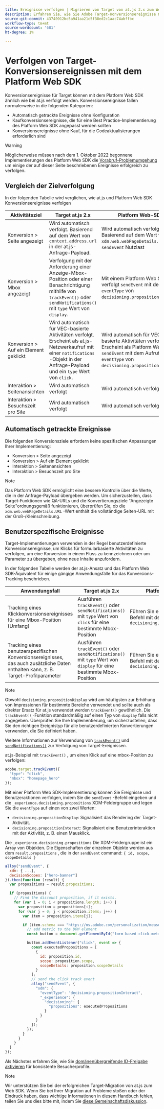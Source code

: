 ```yaml
---
title: Ereignisse verfolgen | Migrieren von Target von at.js 2.x zum Web SDK
description: Erfahren Sie, wie Sie Adobe Target-Konversionsereignisse mithilfe des Experience Platform Web SDK verfolgen.
source-git-commit: 43740912bc5a941aa21c5f38ed2c1aac74abffbc
workflow-type: tm+mt
source-wordcount: '681'
ht-degree: 1%

---
```



# Verfolgen von Target-Konversionsereignissen mit dem Platform Web SDK

Konversionsereignisse für Target können mit dem Platform Web SDK ähnlich wie bei at.js verfolgt werden. Konversionsereignisse fallen normalerweise in die folgenden Kategorien:

* Automatisch getrackte Ereignisse ohne Konfiguration
* Kaufkonversionsereignisse, die für eine Best Practice-Implementierung des Platform Web SDK angepasst werden sollten
* Konversionsereignisse ohne Kauf, für die Codeaktualisierungen erforderlich sind

>[!WARNING]
>
> Möglicherweise müssen nach dem 1. Oktober 2022 begonnene Implementierungen des Platform Web SDK die [Vorabruf-Problemumgehung](prefetch-workaround.md) um einige der auf dieser Seite beschriebenen Ereignisse erfolgreich zu verfolgen.

## Vergleich der Zielverfolgung

In der folgenden Tabelle wird verglichen, wie at.js und Platform Web SDK Konversionsereignisse verfolgen

| Aktivitätsziel | Target at.js 2.x | Platform Web-SDK |
|---|---|---|
| Konversion > Seite angezeigt | Wird automatisch verfolgt. Basierend auf dem Wert von `context.address.url` in der at.js-Anfrage-Payload. | Wird automatisch verfolgt. Basierend auf dem Wert von `xdm.web.webPageDetails.URL` im `sendEvent` Nutzlast |
| Konversion > Mbox angezeigt | Verfolgung mit der Anforderung einer Anzeige-Mbox-Position oder einer Benachrichtigung mithilfe von `trackEvent()` oder `sendNotifications()` mit `type` Wert von `display`. | Mit einem Platform Web SDK verfolgt `sendEvent` mit dem Aufruf `eventType` von `decisioning.propositionDisplay`. |
| Konversion > Auf ein Element geklickt | Wird automatisch für VEC-basierte Aktivitäten verfolgt. Erscheint als at.js-Netzwerkaufruf mit einer `notifications` -Objekt in der Anfrage-Payload und ein `type` Wert von `click`. | Wird automatisch für VEC-basierte Aktivitäten verfolgt. Erscheint als Platform Web SDK `sendEvent` mit dem Aufruf `eventType` von `decisioning.propositionInteract`. |
| Interaktion > Seitenansichten | Wird automatisch verfolgt | Wird automatisch verfolgt |
| Interaktion > Besuchszeit pro Site | Wird automatisch verfolgt | Wird automatisch verfolgt |

<!--
| Revenue > RPV, AOV, or Total Sales | Tracked based on the `orderTotal` parameter values for the specified mbox(es) | Tracked based on the `xdm.commerce.order.priceTotal` values. Its best to use the "any mbox" option in the goal setup. |
| Revenue > Orders | Tracked based on the unique `orderId` parameter values for the specified mbox(es) | Tracked based on the unique values for `xdm.commerce.order.purchaseID`. Its best to use the "any mbox" option in the goal setup. |
| Engagement > Custom Scoring | Tracked with the `mboxPageValue` parameter. Refer to the [dedicated documentation](https://experienceleague.adobe.com/docs/target/using/activities/success-metrics/capture-score.html) for more details. | Tracked with `data.__adobe.target.mboxPageValue` in the `sendEvent` payload |
-->

## Automatisch getrackte Ereignisse

Die folgenden Konversionsziele erfordern keine spezifischen Anpassungen Ihrer Implementierung:

* Konversion > Seite angezeigt
* Konversion > Auf ein Element geklickt
* Interaktion > Seitenansichten
* Interaktion > Besuchszeit pro Site

>[!NOTE]
>
>Das Platform Web SDK ermöglicht eine bessere Kontrolle über die Werte, die in der Anfrage-Payload übergeben werden. Um sicherzustellen, dass Target-Funktionen wie QA-URLs und die Konvertierungsziele &quot;Angezeigte Seite&quot;ordnungsgemäß funktionieren, überprüfen Sie, ob die `xdm.web.webPageDetails.URL` -Wert enthält die vollständige Seiten-URL mit der Groß-/Kleinschreibung.

<!--
## Purchase conversion events

The following conversion goals are based on the order details information passed in the Platform Web SDK `sendEvent` payload:

* Revenue > Revenue per Visit (RPV)
* Revenue > Average Order Value (AOV)
* Revenue > Total Sales
* Revenue > Orders

Target at.js implementations typically use an order confirmation mbox with the `trackEvent()` or `sendNotifications()` functions to pass the order ID, order total, and a list of product IDs purchased. These methods are specific to Target.

The Platform Web SDK is a shared library for all Adobe applications and you may have other applications such as Adobe Analytics to consider. Because of this shared nature, its best send a single order confirmation call using the appropriate commerce XDM field group.

For more information and an example, refer to the tutorial section about [sending purchase parameters to Target](send-parameters.md#purchase-parameters). 
-->

## Benutzerspezifische Ereignisse

Target-Implementierungen verwenden in der Regel benutzerdefinierte Konversionsereignisse, um Klicks für formularbasierte Aktivitäten zu verfolgen, um eine Konversion in einem Fluss zu kennzeichnen oder um Parameter zu übergeben, ohne neue Inhalte anzufordern.

In der folgenden Tabelle werden der at.js-Ansatz und das Platform Web SDK-Äquivalent für einige gängige Anwendungsfälle für das Konversions-Tracking beschrieben.

| Anwendungsfall | Target at.js 2.x | Platform Web-SDK |
|---|---|---|
| Tracking eines Klickkonversionsereignisses für eine Mbox-Position (Umfang) | Ausführen `trackEvent()` oder `sendNotifications()` mit `type` Wert von `click` für eine bestimmte Mbox-Position | Führen Sie einen `sendEvent` -Befehl mit dem Ereignistyp `decisioning.propositionInteract` |
| Tracking eines benutzerspezifischen Konversionsereignisses, das auch zusätzliche Daten enthalten kann, z. B. Target-Profilparameter | Ausführen `trackEvent()` oder `sendNotifications()` mit `type` Wert von `display` für eine bestimmte Mbox-Position | Führen Sie einen `sendEvent` -Befehl mit dem Ereignistyp `decisioning.propositionDisplay` |

>[!NOTE]
>
>Obwohl `decisioning.propositionDisplay` wird am häufigsten zur Erhöhung von Impressionen für bestimmte Bereiche verwendet und sollte auch als direkter Ersatz für at.js verwendet werden `trackEvent()` gewöhnlich. Die `trackEvent()` -Funktion standardmäßig auf einen Typ von `display` falls nicht angegeben. Überprüfen Sie Ihre Implementierung, um sicherzustellen, dass Sie den richtigen Ereignistyp für alle benutzerdefinierten Konvertierungen verwenden, die Sie definiert haben.

Weitere Informationen zur Verwendung von [`trackEvent()`](https://developer.adobe.com/target/implement/client-side/atjs/atjs-functions/adobe-target-trackevent/) und [`sendNotifications()`](https://developer.adobe.com/target/implement/client-side/atjs/atjs-functions/adobe-target-sendnotifications-atjs-21/) zur Verfolgung von Target-Ereignissen.

at.js-Beispiel mit `trackEvent()` , um einen Klick auf eine mbox-Position zu verfolgen:

```JavaScript
adobe.target.trackEvent({
  "type": "click",
  "mbox": "homepage_hero"
});
```

Mit einer Platform Web SDK-Implementierung können Sie Ereignisse und Benutzeraktionen verfolgen, indem Sie die `sendEvent` -Befehl eingeben und die `_experience.decisioning.propositions` XDM-Feldergruppe und legen Sie die `eventType` auf einen von zwei Werten:

* `decisioning.propositionDisplay`: Signalisiert das Rendering der Target-Aktivität.
* `decisioning.propositionInteract`: Signalisiert eine Benutzerinteraktion mit der Aktivität, z. B. einen Mausklick.

Die `_experience.decisioning.propositions` Die XDM-Feldergruppe ist ein Array von Objekten. Die Eigenschaften der einzelnen Objekte werden aus dem `result.propositions` , die in der `sendEvent` command: `{ id, scope, scopeDetails }`

```JavaScript
alloy("sendEvent", {
  xdm: { ...},
  decisionScopes: ["hero-banner"]
}).then(function (result) {
  var propositions = result.propositions;

  if (propositions) {
    // Find the discount proposition, if it exists.
    for (var i = 0; i < propositions.length; i++) {
      var proposition = propositions[i];
      for (var j = 0; j < proposition.items; j++) {
        var item = proposition.items[j];

        if (item.schema === "https://ns.adobe.com/personalization/measurement") {
          // add metric to the DOM element
          const button = document.getElementById("form-based-click-metric");

          button.addEventListener("click", event => {
            const executedPropositions = [
              {
                id: proposition.id,
                scope: proposition.scope,
                scopeDetails: proposition.scopeDetails
              }
            ];
            // send the click track event
            alloy("sendEvent", {
              "xdm": {
                "eventType": "decisioning.propositionInteract",
                "_experience": {
                  "decisioning": {
                    "propositions": executedPropositions
                  }
                }
              }
            });
          });
        }
      }
    }
  }
});
```

Als Nächstes erfahren Sie, wie Sie [domänenübergreifende ID-Freigabe aktivieren](cross-domain.md) für konsistente Besucherprofile.

>[!NOTE]
>
>Wir unterstützen Sie bei der erfolgreichen Target-Migration von at.js zum Web SDK. Wenn Sie bei Ihrer Migration auf Probleme stoßen oder der Eindruck haben, dass wichtige Informationen in diesem Handbuch fehlen, teilen Sie uns dies bitte mit, indem Sie [diese Gemeinschaftsdiskussion](https://experienceleaguecommunities.adobe.com/t5/adobe-experience-platform-launch/tutorial-discussion-implement-adobe-experience-cloud-with-web/td-p/444996).